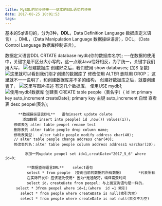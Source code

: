 ```yaml
---
title: MySQL的初步使用———基本的SQL语句的使用
date: 2017-08-25 10:01:53
tags: 
---
```

   基本的Sql语句的，分为3种，**DDL**，Data Definition Language 数据库定义语言） ，DML，（Data Manipulation Language 数据操纵语言），DCL，（Data Control Language 数据库控制语言）。
     
       

数据定义语言DDL
       CRTATE database mydb(你的数据库名字);   ---在数据的使用中，关键字是不区分大小写的，这一点跟Java恰好相反，为了统一，关键字我们用大写，
       ![创建数据库](http://img.blog.csdn.net/20170131100918500?watermark/2/text/aHR0cDovL2Jsb2cuY3Nkbi5uZXQvbGluanVuamo=/font/5a6L5L2T/fontsize/400/fill/I0JBQkFCMA==/dissolve/70/gravity/SouthEast)
       创建好之后，我们使用 show databases; (加S 复数)
       ![这里就可以看到我们刚才创建的数据库了](http://img.blog.csdn.net/20170131101157410?watermark/2/text/aHR0cDovL2Jsb2cuY3Nkbi5uZXQvbGluanVuamo=/font/5a6L5L2T/fontsize/400/fill/I0JBQkFCMA==/dissolve/70/gravity/SouthEast)
       修改使用 ALTER  删除用 DROP； 这里就不一一说明了，和创建数据库差不多的结构，
       创建好数据库之后，就要创建表了，
         ![这里写图片描述](http://img.blog.csdn.net/20170131101740339?watermark/2/text/aHR0cDovL2Jsb2cuY3Nkbi5uZXQvbGluanVuamo=/font/5a6L5L2T/fontsize/400/fill/I0JBQkFCMA==/dissolve/70/gravity/SouthEast)
         有这几个数据库， 使用USE mydb1;
          ![使用mydb1数据库](http://img.blog.csdn.net/20170131101853981?watermark/2/text/aHR0cDovL2Jsb2cuY3Nkbi5uZXQvbGluanVuamo=/font/5a6L5L2T/fontsize/400/fill/I0JBQkFCMA==/dissolve/70/gravity/SouthEast) 
          创建表    CREATE table people（表名字）{ id  int primary key auto_increment  createDate};
          primary key 主键    auto_increment 自增
       查看表 
       desc peopel(表名);
       
          **数据操纵语言DML**   语句insert update delete
            添加数据 insert into people( id ,now()) values(1));
        修改表名 alter table peopel rename test
        删除表列 alter table people drop column name;
        修改表类型：  alter table people modify address char(40);
        // alter table people change address char(40);
        修改表列名：alter table people column address address1 varchar(30);
         
             添加一列update peopel set id=1,creatDate="2017_5_6" where id=0;
      
              **数据查询语言DRL**    select语句
              select * from people （查询当前的数据的所有数据）       *代表所有
              在实际开发中 应该避免使用* 因为*是通配符，编译需要时间
              select id，createDate from peopel; 与上面查询语句是一样的，
         select * 3from peopel where id=1;(where  id =1 索引)
           select * from people where createDate is null(索引为空)
           select * from people where createDate is not null(索引不为空)      
